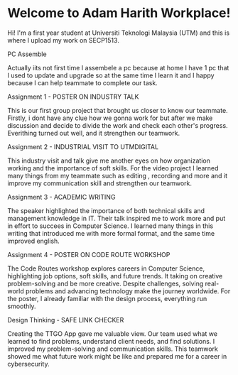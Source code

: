 # Welcome to Adam Harith Workplace!

Hi! I'm a first year student at Universiti Teknologi Malaysia (UTM) and this is where I upload my work on SECP1513.

PC Assemble

Actually iits not first time I assembele a pc because at home I have 1 pc that I used to update and upgrade so at the same time I learn it and I happy because I can help teammate to complete our task.

Assignment 1 - POSTER ON INDUSTRY TALK

This is our first group project that brought us closer to know our teammate. Firstly, i dont have any clue how we gonna work for but after we make discussion and decide to divide the work and check each other's progress. Everithing turned out well, and it strengthen our teamwork.

Assignment 2 - INDUSTRIAL VISIT TO UTMDIGITAL

This industry visit and talk give me another eyes on how organization working and the importance of soft skills. For the video project I learned many things from my teammate such as editing , recording and more and it improve my communication skill and strengthen our teamwork.

Assignment 3 - ACADEMIC WRITING

The speaker highlighted the importance of both technical skills and management knowledge in IT. Their talk inspired me to work more and put in effort to succees in Computer Science. I learned many things in this writing that introduced me with more formal format, and the same time improved english.

Assignment 4 - POSTER ON CODE ROUTE WORKSHOP

The Code Routes workshop explores careers in Computer Science, highlighting job options, soft skills, and future trends. It taking on creative problem-solving and be more creative. Despite challenges, solving real-world problems and advancing technology make the journey worldwide. For the poster, I already familiar with the design process, everything run smoothly.

Design Thinking - SAFE LINK CHECKER

Creating the TTGO App gave me valuable view. Our team used what we learned to find problems, understand client needs, and find solutions. I improved my problem-solving and communication skills. This teamwork showed me what future work might be like and prepared me for a career in cybersecurity.






